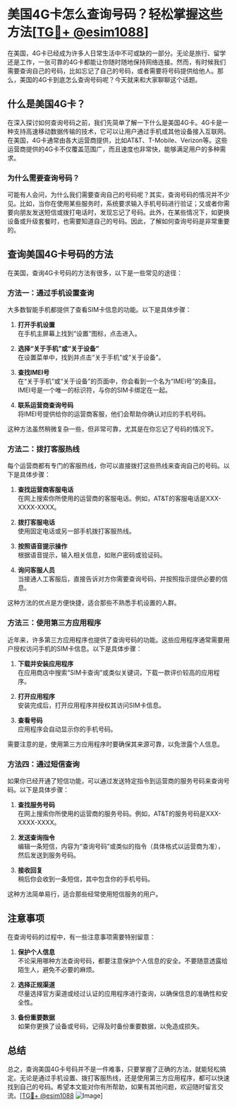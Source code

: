 # 美国4G卡怎么查询号码？轻松掌握这些方法[[TG💪+ @esim1088](https://t.me/s/esim1088)]

在美国，4G卡已经成为许多人日常生活中不可或缺的一部分。无论是旅行、留学还是工作，一张可靠的4G卡都能让你随时随地保持网络连接。然而，有时候我们需要查询自己的号码，比如忘记了自己的号码，或者需要将号码提供给他人。那么，美国的4G卡到底怎么查询号码呢？今天就来和大家聊聊这个话题。

## 什么是美国4G卡？

在深入探讨如何查询号码之前，我们先简单了解一下什么是美国4G卡。4G卡是一种支持高速移动数据传输的技术，它可以让用户通过手机或其他设备接入互联网。在美国，4G卡通常由各大运营商提供，比如AT&T、T-Mobile、Verizon等。这些运营商提供的4G卡不仅覆盖范围广，而且速度也非常快，能够满足用户的多种需求。

### 为什么需要查询号码？

可能有人会问，为什么我们需要查询自己的号码呢？其实，查询号码的情况并不少见。比如，当你在使用某些服务时，系统要求输入手机号码进行验证；又或者你需要向朋友发送短信或拨打电话时，发现忘记了号码。此外，在某些情况下，如更换设备或升级套餐时，也需要知道自己的号码。因此，了解如何查询号码是非常重要的。

## 查询美国4G卡号码的方法

在美国，查询4G卡号码的方法有很多，以下是一些常见的途径：

### 方法一：通过手机设置查询

大多数智能手机都提供了查看SIM卡信息的功能。以下是具体步骤：

1. **打开手机设置**  
   在手机主屏幕上找到“设置”图标，点击进入。

2. **选择“关于手机”或“关于设备”**  
   在设置菜单中，找到并点击“关于手机”或“关于设备”。

3. **查找IMEI号**  
   在“关于手机”或“关于设备”的页面中，你会看到一个名为“IMEI号”的条目。IMEI号是一个唯一的标识符，与你的SIM卡绑定在一起。

4. **联系运营商查询号码**  
   将IMEI号提供给你的运营商客服，他们会帮助你确认对应的手机号码。

这种方法虽然稍微复杂一些，但非常可靠，尤其是在你忘记了号码的情况下。

### 方法二：拨打客服热线

每个运营商都有专门的客服热线，你可以直接拨打这些热线来查询自己的号码。以下是具体步骤：

1. **查找运营商客服电话**  
   在网上搜索你所使用的运营商的客服电话。例如，AT&T的客服电话是XXX-XXXX-XXXX。

2. **拨打客服电话**  
   使用固定电话或另一部手机拨打客服热线。

3. **按照语音提示操作**  
   根据语音提示，输入相关信息，如账户密码或验证码。

4. **询问客服人员**  
   当接通人工客服后，直接告诉对方你需要查询号码，并按照指示提供必要的信息。

这种方法的优点是方便快捷，适合那些不熟悉手机设置的人群。

### 方法三：使用第三方应用程序

近年来，许多第三方应用程序也提供了查询号码的功能。这些应用程序通常需要用户授权访问手机的SIM卡信息。以下是具体步骤：

1. **下载并安装应用程序**  
   在应用商店中搜索“SIM卡查询”或类似关键词，下载一款评价较高的应用程序。

2. **打开应用程序**  
   安装完成后，打开应用程序并授权其访问SIM卡信息。

3. **查看号码**  
   应用程序会自动显示你的手机号码。

需要注意的是，使用第三方应用程序时要确保其来源可靠，以免泄露个人信息。

### 方法四：通过短信查询

如果你已经开通了短信功能，可以通过发送特定指令到运营商的服务号码来查询号码。以下是具体步骤：

1. **查找服务号码**  
   在网上搜索你所使用的运营商的服务号码。例如，AT&T的服务号码是XXX-XXXX-XXXX。

2. **发送查询指令**  
   编辑一条短信，内容为“查询号码”或类似的指令（具体格式以运营商为准），然后发送到服务号码。

3. **接收回复**  
   稍后你会收到一条短信，其中包含你的手机号码。

这种方法简单易行，适合那些经常使用短信服务的用户。

## 注意事项

在查询号码的过程中，有一些注意事项需要特别留意：

1. **保护个人信息**  
   不论采用哪种方法查询号码，都要注意保护个人信息的安全。不要随意透露给陌生人，避免不必要的麻烦。

2. **选择正规渠道**  
   尽量选择官方渠道或经过认证的应用程序进行查询，以确保信息的准确性和安全性。

3. **备份重要数据**  
   如果你更换了设备或号码，记得及时备份重要数据，以免造成损失。

## 总结

总之，查询美国4G卡号码并不是一件难事，只要掌握了正确的方法，就能轻松搞定。无论是通过手机设置、拨打客服热线，还是使用第三方应用程序，都可以快速找到自己的号码。希望本文能对你有所帮助，如果有其他问题，欢迎随时留言交流。[[TG💪+ @esim1088](https://t.me/s/esim1088) ![Image](https://i.postimg.cc/4NQfJmqS/Snipaste-2025-05-13-00-14-12.png)]